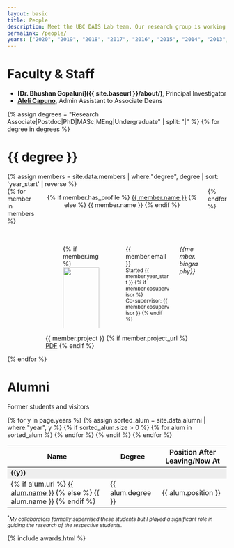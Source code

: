 ```yaml
---
layout: basic
title: People
description: Meet the UBC DAIS Lab team. Our research group is working on machine learning, data analytics and process control research.
permalink: /people/
years: ["2020", "2019", "2018", "2017", "2016", "2015", "2014", "2013", "2012", "2011", "2010", "2009", "2008", "2007", "2006", "2005", "2004", "2003", "2002"]
---
```


# Faculty & Staff
- **[Dr. Bhushan Gopaluni]({{ site.baseurl }}/about/)**, Principal Investigator
- **[Aleli Capuno](https://engineering.ubc.ca/about/staff-directory)**, Admin Assistant to Associate Deans

{% assign degrees = "Research Associate|Postdoc|PhD|MASc|MEng|Undergraduate" | split: "|" %}
{% for degree in degrees %}

<h1 class="title"> {{ degree }} </h1>
{% assign members = site.data.members | where:"degree", degree | sort: 'year_start' | reverse %}

<div>
	<div class="columns is-multiline is-mobile is-fullheight">
	{% for member in members %}
	<div class="column is-half-desktop is-full-mobile">
		<div class="card" style="display:flex; flex-direction: column; height: 100%;">
			<header class="card-header">
				<p class="card-header-title">
				{% if member.has_profile %}
					<a href="{{ site.baseurl }}/profile/{{ member.name }}">{{ member.name }}</a>
				{% else %}
					{{ member.name }}
				{% endif %}
				</p>
			</header>
			<div id="collapsible-card" class="is-collapsible is-active">
				<div class="card-content">
					<div class="columns is-multiline is-mobile">
						<div class="column is-one-third-desktop">
					    <figure class="image is-round is-128x128">
					    	{% if member.img %}
					    	<img class="is-rounded" style="height: 100%; object-fit: cover;" src="{{ site.baseurl }}/assets/profile/{{ member.img }}">
					    	{% else %}
					    	<img class="is-rounded" src="https://bulma.io/images/placeholders/128x128.png" alt="Placeholder image">
					    	{% endif %}
					    </figure>
					   </div>
					   <div class="column">
					    <p>
					    	<span class="has-text-weight-light is-size-7"><i class="fas fa-envelope"></i> {{ member.email }}</span><br>
					    	<small>
									Started {{ member.year_start }}
									{% if member.cosupervisor %}
									<br>Co-supervisor: {{ member.cosupervisor }}
									{% endif %}
								</small>
							</p>
						</div>
						<div class="column is-full">
							<p class="is-size-7">
							<i>
								{{member.biography}}
							</i>
							</p>
						</div>
					</div>		
				</div>
			</div>
		  <footer class="card-footer" style="margin-top: auto;">
		  	<p class="card-footer-item">
					{{ member.project }}
					{% if member.project_url %}
						<a href="{{ site.baseurl }}/{{ member.project_url }}"><span class="tag is-light is-info">PDF</span></a>
					{% endif %}
				</p>
		  </footer>			
		</div>		
	</div>
	{% endfor %}
	</div>
</div>
{% endfor %}

<h1> Alumni </h1>
<p> Former students and visitors </p>

<div class="table-container">
<table class="table is-bordered is-striped is-narrow is-hoverable is-fullwidth">
	<thead>
		<tr>
			<th>Name</th>
			<th>Degree</th>
			<th>Position After Leaving/Now At</th>
		</tr>
	</thead>
	<tbody>	
	{% for y in page.years %}
		{% assign sorted_alum = site.data.alumni | where:"year", y %}	
		{% if sorted_alum.size > 0 %}
			<td colspan="3" style="background-color: #eee;"><b>{{y}}</b></td>
			{% for alum in sorted_alum %}
				<tr>
					<td>{% if alum.url %}
						<a href="{{ alum.url }}">{{ alum.name }}</a>
						{% else %}
						{{ alum.name }}
						{% endif %}
					</td>
					<td>{{ alum.degree }}</td>
					<td>{{ alum.position }}</td>
				</tr>
			{% endfor %} 
		{% endif %}
	{% endfor %}
	</tbody>
</table>	
</div>

<small><sup>*</sup><i>My collaborators formally supervised these students but I played a significant role in guiding the research of the respective students.</i></small>

{% include awards.html %}